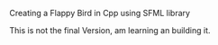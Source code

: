 Creating a Flappy Bird in Cpp using SFML library

This is not the final Version, am learning an building it.
